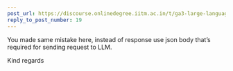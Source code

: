 ```yaml
---
post_url: https://discourse.onlinedegree.iitm.ac.in/t/ga3-large-language-models-discussion-thread-tds-jan-2025/163247/22
reply_to_post_number: 19
---
```

You made same mistake here, instead of response use json body that’s required for sending request to LLM.

Kind regards